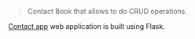 > Contact Book that allows to do CRUD operations. 

 [Contact app](http://my-first-contact-app.herokuapp.com/) web application is built using Flask.
